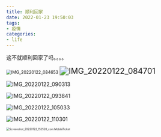 ```yaml
---
title: 顺利回家
date: 2022-01-23 19:50:03
tags: 
- 疫情
categories: 
- life
---
```


这不就顺利回家了吗。。。。



<!--more-->

<img src="%E9%A1%BA%E5%88%A9%E5%9B%9E%E5%AE%B6/IMG_20220122_084653.jpg" alt="IMG_20220122_084653" style="zoom: 80%;" />

<img src="%E9%A1%BA%E5%88%A9%E5%9B%9E%E5%AE%B6/IMG_20220122_084701.jpg" alt="IMG_20220122_084701" style="zoom:150%;" />

![IMG_20220122_090313](%E9%A1%BA%E5%88%A9%E5%9B%9E%E5%AE%B6/IMG_20220122_090313.jpg)

![IMG_20220122_093841](%E9%A1%BA%E5%88%A9%E5%9B%9E%E5%AE%B6/IMG_20220122_093841.jpg)

![IMG_20220122_105033](%E9%A1%BA%E5%88%A9%E5%9B%9E%E5%AE%B6/IMG_20220122_105033.jpg)

![IMG_20220122_110301](%E9%A1%BA%E5%88%A9%E5%9B%9E%E5%AE%B6/IMG_20220122_110301.jpg)

<img src="%E9%A1%BA%E5%88%A9%E5%9B%9E%E5%AE%B6/Screenshot_20220122_152528_com.MobileTicket.jpg" alt="Screenshot_20220122_152528_com.MobileTicket" style="zoom: 50%;" />

